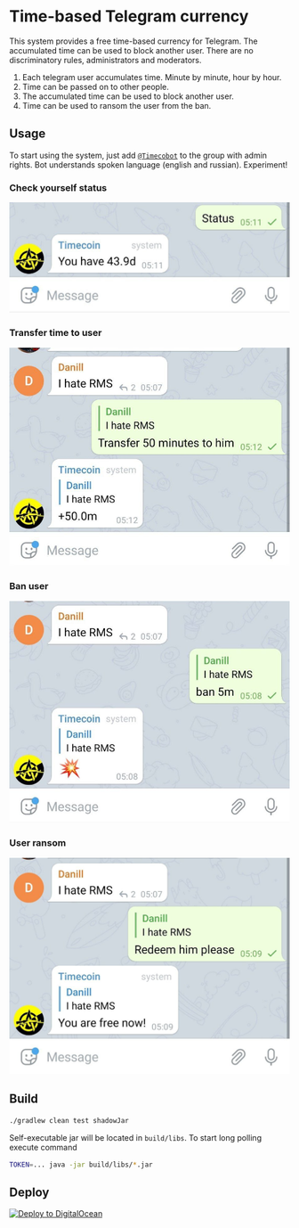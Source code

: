 # Time-based Telegram currency

This system provides a free time-based currency for Telegram. The accumulated time can be used to
block another user. There are no discriminatory rules, administrators and moderators.

1. Each telegram user accumulates time. Minute by minute, hour by hour.
1. Time can be passed on to other people.
1. The accumulated time can be used to block another user.
1. Time can be used to ransom the user from the ban.

## Usage

To start using the system, just add [`@Timecobot`](https://t.me/timecobot) to the group with admin
rights. Bot understands spoken language (english and russian). Experiment!

### Check yourself status

![](examples/status.jpg "My status")

### Transfer time to user

![](examples/transfer.jpg "Transfer time to user")

### Ban user

![](examples/ban.jpg "Ban user")

### User ransom

![](examples/ransom.jpg "User ransom")

## Build

```sh
./gradlew clean test shadowJar
```

Self-executable jar will be located in `build/libs`. To start long polling execute command

```sh
TOKEN=... java -jar build/libs/*.jar
```

## Deploy

[![Deploy to DigitalOcean](https://www.deploytodo.com/do-btn-blue-ghost.svg)](https://cloud.digitalocean.com/apps/new?repo=https://github.com/demidko/timecobot/tree/main)

